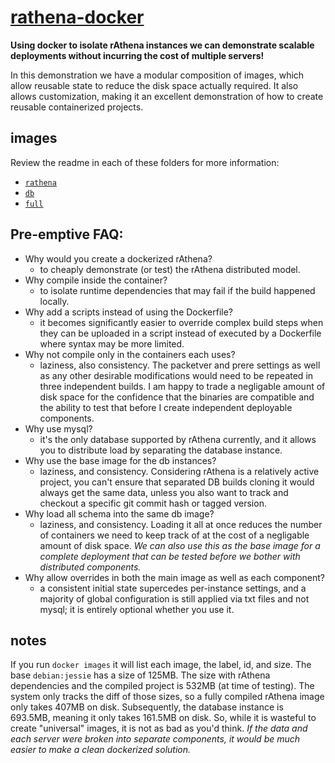 
# [rathena-docker](https://github.com/cdelorme/rathena-docker)

**Using docker to isolate rAthena instances we can demonstrate scalable deployments without incurring the cost of multiple servers!**

In this demonstration we have a modular composition of images, which allow reusable state to reduce the disk space actually required.  It also allows customization, making it an excellent demonstration of how to create reusable containerized projects.


## images

Review the readme in each of these folders for more information:

- [`rathena`](rathena/)
- [`db`](db/)
- [`full`](full/)


## Pre-emptive FAQ:

- Why would you create a dockerized rAthena?
	- to cheaply demonstrate (or test) the rAthena distributed model.
- Why compile inside the container?
	- to isolate runtime dependencies that may fail if the build happened locally.
- Why add a scripts instead of using the Dockerfile?
	- it becomes significantly easier to override complex build steps when they can be uploaded in a script instead of executed by a Dockerfile where syntax may be more limited.
- Why not compile only in the containers each uses?
	- laziness, also consistency.  The packetver and prere settings as well as any other desirable modifications would need to be repeated in three independent builds.  I am happy to trade a negligable amount of disk space for the confidence that the binaries are compatible and the ability to test that before I create independent deployable components.
- Why use mysql?
	- it's the only database supported by rAthena currently, and it allows you to distribute load by separating the database instance.
- Why use the base image for the db instances?
	- laziness, and consistency.  Considering rAthena is a relatively active project, you can't ensure that separated DB builds cloning it would always get the same data, unless you also want to track and checkout a specific git commit hash or tagged version.
- Why load all schema into the same db image?
	- laziness, and consistency.  Loading it all at once reduces the number of containers we need to keep track of at the cost of a negligable amount of disk space.  _We can also use this as the base image for a complete deployment that can be tested before we bother with distributed components._
- Why allow overrides in both the main image as well as each component?
	- a consistent initial state supercedes per-instance settings, and a majority of global configuration is still applied via txt files and not mysql; it is entirely optional whether you use it.


## notes

If you run `docker images` it will list each image, the label, id, and size.  The base `debian:jessie` has a size of 125MB.  The size with rAthena dependencies and the compiled project is 532MB (at time of testing).  The system only tracks the diff of those sizes, so a fully compiled rAthena image only takes 407MB on disk.  Subsequently, the database instance is 693.5MB, meaning it only takes 161.5MB on disk.  So, while it is wasteful to create "universal" images, it is not as bad as you'd think.  _If the data and each server were broken into separate components, it would be much easier to make a clean dockerized solution._
